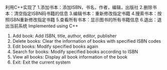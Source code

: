 利用C++实现了
1.添加书本：添加ISBN，书名，作者，编辑，出版社
2.删除书本：清空指定ISBN码书籍的信息
3.编辑书本：重新修改指定书籍
4.搜索书本：按照ISBN重新修改指定书籍
5.查看所有书本：显示图书的所有书籍信息
6.退出：退出当前系统
Implemented using C++
1. Add book: Add ISBN, title, author, editor, publisher
2. Delete books: Clear the information of books with specified ISBN codes
3. Edit books: Modify specified books again
4. Search for books: Modify specified books according to ISBN
5. View all books: Display all book information of the book
6. Exit: Exit the current system

